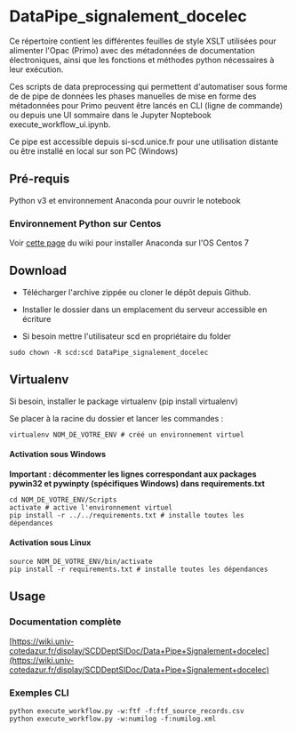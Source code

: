 # DataPipe_signalement_docelec

Ce répertoire contient les différentes feuilles de style XSLT utilisées pour alimenter l'Opac (Primo) avec des  métadonnées de documentation électroniques, ainsi que les fonctions et méthodes python nécessaires à leur exécution. 

Ces scripts de data preprocessing qui permettent d'automatiser sous forme de de pipe de données les phases manuelles de mise en forme des métadonnées pour Primo peuvent être lancés en CLI (ligne de commande) ou depuis une UI sommaire dans le Jupyter Noptebook execute_workflow_ui.ipynb.
 
Ce pipe est accessible depuis si-scd.unice.fr pour une utilisation distante ou être installé en local sur son PC (Windows)

## Pré-requis

Python v3 et environnement Anaconda pour ouvrir le notebook

### Environnement Python sur Centos

Voir [cette page](https://wiki.univ-cotedazur.fr/display/SCDDeptSIDoc/Environnement+technique) du wiki pour installer Anaconda sur l'OS Centos 7

## Download

- Télécharger l'archive zippée ou cloner le dépôt depuis Github.

- Installer le dossier dans un emplacement du serveur accessible en écriture

- Si besoin mettre l'utilisateur scd en propriétaire du folder 
```  
sudo chown -R scd:scd DataPipe_signalement_docelec
```

## Virtualenv

Si besoin, installer le package virtualenv (pip install virtualenv)

Se placer à la racine du dossier et lancer les commandes :

```
virtualenv NOM_DE_VOTRE_ENV # créé un environnement virtuel
```

#### Activation sous Windows

**Important : décommenter les lignes correspondant aux packages pywin32 et pywinpty (spécifiques Windows) dans requirements.txt**

```
cd NOM_DE_VOTRE_ENV/Scripts
activate # active l'environnement virtuel
pip install -r ../../requirements.txt # installe toutes les dépendances
```

#### Activation sous Linux

```
source NOM_DE_VOTRE_ENV/bin/activate
pip install -r requirements.txt # installe toutes les dépendances
```

## Usage

### Documentation complète

[https://wiki.univ-cotedazur.fr/display/SCDDeptSIDoc/Data+Pipe+Signalement+docelec](https://wiki.univ-cotedazur.fr/display/SCDDeptSIDoc/Data+Pipe+Signalement+docelec)

### Exemples CLI

```
python execute_workflow.py -w:ftf -f:ftf_source_records.csv
python execute_workflow.py -w:numilog -f:numilog.xml
```

 


